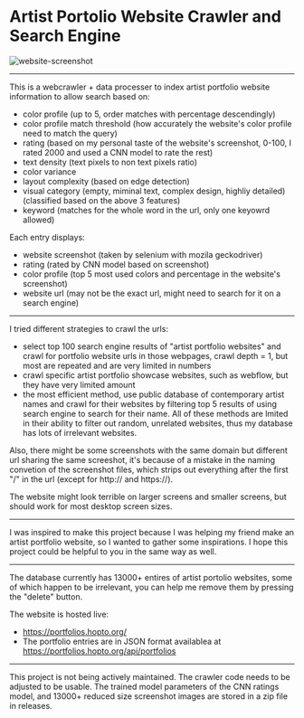 # Artist Portolio Website Crawler and Search Engine

![website-screenshot](https://github.com/user-attachments/assets/5e518d59-3e81-453e-a841-a88dc052ec32)


---

This is a webcrawler + data processer to index artist portfolio website information to allow search based on:
- color profile (up to 5, order matches with percentage descendingly)
- color profile match threshold (how accurately the website's color profile need to match the query)
- rating (based on my personal taste of the website's screenshot, 0-100, I rated 2000 and used a CNN model to rate the rest)
- text density (text pixels to non text pixels ratio)
- color variance
- layout complexity (based on edge detection)
- visual category (empty, miminal text, complex design, highliy detailed) (classified based on the above 3 features)
- keyword (matches for the whole word in the url, only one keyowrd allowed)

Each entry displays:
- website screenshot (taken by selenium with mozila geckodriver)
- rating (rated by CNN model based on screenshot)
- color profile (top 5 most used colors and percentage in the website's screenshot)
- website url (may not be the exact url, might need to search for it on a search engine)

---

I tried different strategies to crawl the urls:
- select top 100 search engine results of "artist portfolio websites" and crawl for portfolio website urls in those webpages, crawl depth = 1, but most are repeated and are very limited in numbers
- crawl specific artist portfolio showcase websites, such as webflow, but they have very limited amount
- the most efficient method, use public database of contemporary artist names and crawl for their websites by filtering top 5 results of using search engine to search for their name.
All of these methods are lmited in their ability to filter out random, unrelated websites, thus my database has lots of irrelevant websites.

Also, there might be some screenshots with the same domain but different url sharing the same screeshot, it's because of a mistake in the naming convetion of the screenshot files, which strips out everything after the first "/" in the url (except for http:// and https://).

The website might look terrible on larger screens and smaller screens, but should work for most desktop screen sizes.

---

I was inspired to make this project because I was helping my friend make an artist portfolio website, so I wanted to gather some inspirations. I hope this project could be helpful to you in the same way as well.

---

The database currently has 13000+ entires of artist portolio websites, some of which happen to be irrelevant, you can help me remove them by pressing the "delete" button.

The website is hosted live:
- https://portfolios.hopto.org/
- The portfolio entries are in JSON format availablea at https://portfolios.hopto.org/api/portfolios
---

This project is not being actively maintained. The crawler code needs to be adjusted to be usable. The trained model parameters of the CNN ratings model, and 13000+ reduced size screenshot images are stored in a zip file in releases.
